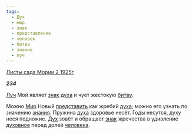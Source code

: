 ```yaml
---
tags:
  - Дух
  - мир
  - знак
  - представление
  - человек
  - битва
  - знание
  - луч
---
```

[Листы сада Мории 2 1925г](https://127.0.0.1:4002/agni/1925)

___234___

[Луч](../../../tags/#луч) Мой являет [знак](../../../tags/#знак) [духа](../../../tags/#[Дух](../../../tags/#Дух)) и чует жестокую [битву](../../../tags/#битва).   

Можно [Мир](../../../tags/#мир) Новый [представить](../../../tags/#представление) как жребий [духа](../../../tags/#[Дух](../../../tags/#Дух)); можно его узнать по значению [знания](../../../tags/#знание). Пружина [духа](../../../tags/#[Дух](../../../tags/#Дух)) здоровье несёт. Годы несутся, духу неся подножие. [Дух](../../../tags/#Дух) зовёт и обращает [знак](../../../tags/#знак) жречества в удивление [духовное](../../../tags/#Дух) перед долей [человека](../../../tags/#человек).   

